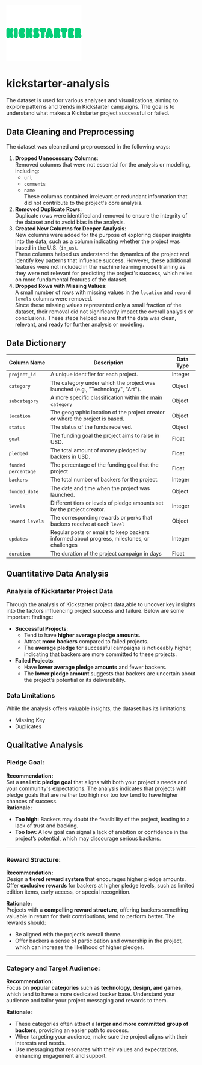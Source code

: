 
<img src="Kickstarter-logo.jpg" width="200" height="150"/>

# kickstarter-analysis
The dataset is used for various analyses and visualizations, aiming to explore patterns and trends in Kickstarter campaigns. The goal is to understand what makes a Kickstarter project successful or failed.
## Data Cleaning and Preprocessing
The dataset was cleaned and preprocessed in the following ways:
1. **Dropped Unnecessary Columns**:  
   Removed columns that were not essential for the analysis or modeling, including:
   - `url`
   - `comments`
   - `name`  
   These columns contained irrelevant or redundant information that did not contribute to the project's core analysis.
2. **Removed Duplicate Rows**:  
   Duplicate rows were identified and removed to ensure the integrity of the dataset and to avoid bias in the analysis.
3. **Created New Columns for Deeper Analysis**:  
   New columns were added for the purpose of exploring deeper insights into the data, such as a column indicating whether the project was based in the U.S. (`in_us`).  
   These columns helped us understand the dynamics of the project and identify key patterns that influence success. However, these additional features were not included in the machine learning model training as they were not relevant for predicting the project's success, which relies on more fundamental features of the dataset.
4. **Dropped Rows with Missing Values**:  
   A small number of rows with missing values in the `location` and `reward levels` columns were removed.  
   Since these missing values represented only a small fraction of the dataset, their removal did not significantly impact the overall analysis or conclusions.
These steps helped ensure that the data was clean, relevant, and ready for further analysis or modeling.
## Data Dictionary
| Column Name         | Description                                                       | Data Type    |
|---------------------|-------------------------------------------------------------------|--------------|
| `project_id`        | A unique identifier for each project.                             | Integer      |
| `category`          | The category under which the project was launched (e.g., "Technology", "Art"). | Object       |
| `subcategory`       | A more specific classification within the main `category`                             | Object      |
| `location  `        | The geographic location of the project creator or where the project is based.          | Object      |
| `status`            | The status of the funds received.   | Object  |
| `goal`              | The funding goal the project aims to raise in USD.                             | Float      |
| `pledged`           | The total amount of money pledged by backers in USD.              | Float        |
| `funded percentage` | The percentage of the funding goal that the project                             | Float     |
| `backers`           | The total number of backers for the project.                      | Integer      |
| `funded_date`       | The date and time when the project was launched.                  | Object     |
| `levels`            | Different tiers or levels of pledge amounts set by the project creator.                         | Integer     |
| `rewerd levels` | The corresponding rewards or perks that backers receive at each `level` | Object      |
| `updates` | Regular posts or emails to keep backers informed about progress, milestones, or challenges | Integer        |
| `duration`        | The duration of the project campaign in days                           | Float      |
## Quantitative Data Analysis
### Analysis of Kickstarter Project Data
Through the analysis of Kickstarter project data,able to uncover key insights into the factors influencing project success and failure. Below are some important findings:
- **Successful Projects**:
  - Tend to have **higher average pledge amounts**.
  - Attract **more backers** compared to failed projects.
  - The **average pledge** for successful campaigns is noticeably higher, indicating that backers are more committed to these projects.
- **Failed Projects**:
  - Have **lower average pledge amounts** and fewer backers.
  - The **lower pledge amount** suggests that backers are uncertain about the project’s potential or its deliverability.
### Data Limitations
While the analysis offers valuable insights, the dataset has its limitations:
- Missing Key
- Duplicates 
## Qualitative Analysis
### Pledge Goal:
**Recommendation:**  
Set a **realistic pledge goal** that aligns with both your project's needs and your community's expectations. The analysis indicates that projects with pledge goals that are neither too high nor too low tend to have higher chances of success.<br>
**Rationale:**  

- **Too high:** Backers may doubt the feasibility of the project, leading to a lack of trust and backing.
- **Too low:** A low goal can signal a lack of ambition or confidence in the project’s potential, which may discourage serious backers.
---
### Reward Structure:
**Recommendation:**  
Design a **tiered reward system** that encourages higher pledge amounts. Offer **exclusive rewards** for backers at higher pledge levels, such as limited edition items, early access, or special recognition.<br>

**Rationale:**  
Projects with a **compelling reward structure**, offering backers something valuable in return for their contributions, tend to perform better. The rewards should:
- Be aligned with the project’s overall theme.
- Offer backers a sense of participation and ownership in the project, which can increase the likelihood of higher pledges.
---
### Category and Target Audience:
**Recommendation:**  
Focus on **popular categories** such as **technology, design, and games**, which tend to have a more dedicated backer base. Understand your audience and tailor your project messaging and rewards to them.<br>

**Rationale:**  
- These categories often attract a **larger and more committed group of backers**, providing an easier path to success.
- When targeting your audience, make sure the project aligns with their interests and needs.
- Use messaging that resonates with their values and expectations, enhancing engagement and support.

